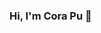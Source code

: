 ### Hi, I'm Cora Pu 👋

<!--
**Ruaner/Ruaner** is a ✨ _special_ ✨ repository because its `README.md` (this file) appears on your GitHub profile.

Here are some ideas to get you started:

- 🥂 Study at UESTC, 7/2022 graduate, MS in Software Engineering. Graduate at SWPU, BS in Software Engineering.
- 🔭 Currently research about Recommender System & CTR prediction.
- ⚡ Python / PyTorch.
- 📫 Email me at: qianoo@outlook.com
- 🍰 This is my personal website: Https://corapu.com, welcome to visit!

